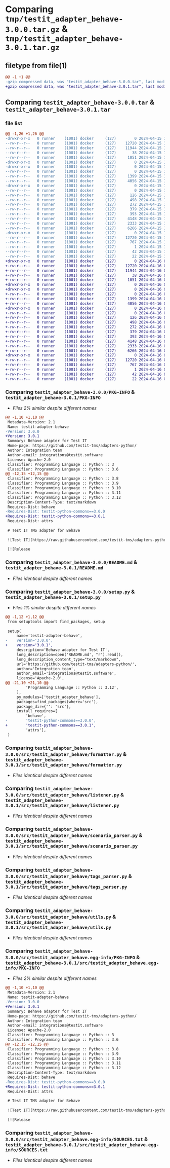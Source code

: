 # Comparing `tmp/testit_adapter_behave-3.0.0.tar.gz` & `tmp/testit_adapter_behave-3.0.1.tar.gz`

## filetype from file(1)

```diff
@@ -1 +1 @@
-gzip compressed data, was "testit_adapter_behave-3.0.0.tar", last modified: Mon Apr 15 10:42:42 2024, max compression
+gzip compressed data, was "testit_adapter_behave-3.0.1.tar", last modified: Tue Apr 16 08:14:21 2024, max compression
```

## Comparing `testit_adapter_behave-3.0.0.tar` & `testit_adapter_behave-3.0.1.tar`

### file list

```diff
@@ -1,26 +1,26 @@
-drwxr-xr-x   0 runner    (1001) docker     (127)        0 2024-04-15 10:42:42.141668 testit_adapter_behave-3.0.0/
--rw-r--r--   0 runner    (1001) docker     (127)    12720 2024-04-15 10:42:42.141668 testit_adapter_behave-3.0.0/PKG-INFO
--rw-r--r--   0 runner    (1001) docker     (127)    11944 2024-04-15 10:42:37.000000 testit_adapter_behave-3.0.0/README.md
--rw-r--r--   0 runner    (1001) docker     (127)       38 2024-04-15 10:42:42.141668 testit_adapter_behave-3.0.0/setup.cfg
--rw-r--r--   0 runner    (1001) docker     (127)     1051 2024-04-15 10:42:37.000000 testit_adapter_behave-3.0.0/setup.py
-drwxr-xr-x   0 runner    (1001) docker     (127)        0 2024-04-15 10:42:42.137668 testit_adapter_behave-3.0.0/src/
-drwxr-xr-x   0 runner    (1001) docker     (127)        0 2024-04-15 10:42:42.137668 testit_adapter_behave-3.0.0/src/testit_adapter_behave/
--rw-r--r--   0 runner    (1001) docker     (127)        0 2024-04-15 10:42:37.000000 testit_adapter_behave-3.0.0/src/testit_adapter_behave/__init__.py
--rw-r--r--   0 runner    (1001) docker     (127)     1399 2024-04-15 10:42:37.000000 testit_adapter_behave-3.0.0/src/testit_adapter_behave/formatter.py
--rw-r--r--   0 runner    (1001) docker     (127)     4056 2024-04-15 10:42:37.000000 testit_adapter_behave-3.0.0/src/testit_adapter_behave/listener.py
-drwxr-xr-x   0 runner    (1001) docker     (127)        0 2024-04-15 10:42:42.141668 testit_adapter_behave-3.0.0/src/testit_adapter_behave/models/
--rw-r--r--   0 runner    (1001) docker     (127)        0 2024-04-15 10:42:37.000000 testit_adapter_behave-3.0.0/src/testit_adapter_behave/models/__init__.py
--rw-r--r--   0 runner    (1001) docker     (127)      126 2024-04-15 10:42:37.000000 testit_adapter_behave-3.0.0/src/testit_adapter_behave/models/label.py
--rw-r--r--   0 runner    (1001) docker     (127)      498 2024-04-15 10:42:37.000000 testit_adapter_behave-3.0.0/src/testit_adapter_behave/models/option.py
--rw-r--r--   0 runner    (1001) docker     (127)      272 2024-04-15 10:42:37.000000 testit_adapter_behave-3.0.0/src/testit_adapter_behave/models/tags.py
--rw-r--r--   0 runner    (1001) docker     (127)      379 2024-04-15 10:42:37.000000 testit_adapter_behave-3.0.0/src/testit_adapter_behave/models/test_result_step.py
--rw-r--r--   0 runner    (1001) docker     (127)      393 2024-04-15 10:42:37.000000 testit_adapter_behave-3.0.0/src/testit_adapter_behave/models/url_link.py
--rw-r--r--   0 runner    (1001) docker     (127)     4148 2024-04-15 10:42:37.000000 testit_adapter_behave-3.0.0/src/testit_adapter_behave/scenario_parser.py
--rw-r--r--   0 runner    (1001) docker     (127)     2333 2024-04-15 10:42:37.000000 testit_adapter_behave-3.0.0/src/testit_adapter_behave/tags_parser.py
--rw-r--r--   0 runner    (1001) docker     (127)     6266 2024-04-15 10:42:37.000000 testit_adapter_behave-3.0.0/src/testit_adapter_behave/utils.py
-drwxr-xr-x   0 runner    (1001) docker     (127)        0 2024-04-15 10:42:42.141668 testit_adapter_behave-3.0.0/src/testit_adapter_behave.egg-info/
--rw-r--r--   0 runner    (1001) docker     (127)    12720 2024-04-15 10:42:42.000000 testit_adapter_behave-3.0.0/src/testit_adapter_behave.egg-info/PKG-INFO
--rw-r--r--   0 runner    (1001) docker     (127)      767 2024-04-15 10:42:42.000000 testit_adapter_behave-3.0.0/src/testit_adapter_behave.egg-info/SOURCES.txt
--rw-r--r--   0 runner    (1001) docker     (127)        1 2024-04-15 10:42:42.000000 testit_adapter_behave-3.0.0/src/testit_adapter_behave.egg-info/dependency_links.txt
--rw-r--r--   0 runner    (1001) docker     (127)       42 2024-04-15 10:42:42.000000 testit_adapter_behave-3.0.0/src/testit_adapter_behave.egg-info/requires.txt
--rw-r--r--   0 runner    (1001) docker     (127)       22 2024-04-15 10:42:42.000000 testit_adapter_behave-3.0.0/src/testit_adapter_behave.egg-info/top_level.txt
+drwxr-xr-x   0 runner    (1001) docker     (127)        0 2024-04-16 08:14:21.256782 testit_adapter_behave-3.0.1/
+-rw-r--r--   0 runner    (1001) docker     (127)    12720 2024-04-16 08:14:21.256782 testit_adapter_behave-3.0.1/PKG-INFO
+-rw-r--r--   0 runner    (1001) docker     (127)    11944 2024-04-16 08:14:17.000000 testit_adapter_behave-3.0.1/README.md
+-rw-r--r--   0 runner    (1001) docker     (127)       38 2024-04-16 08:14:21.256782 testit_adapter_behave-3.0.1/setup.cfg
+-rw-r--r--   0 runner    (1001) docker     (127)     1051 2024-04-16 08:14:17.000000 testit_adapter_behave-3.0.1/setup.py
+drwxr-xr-x   0 runner    (1001) docker     (127)        0 2024-04-16 08:14:21.252782 testit_adapter_behave-3.0.1/src/
+drwxr-xr-x   0 runner    (1001) docker     (127)        0 2024-04-16 08:14:21.252782 testit_adapter_behave-3.0.1/src/testit_adapter_behave/
+-rw-r--r--   0 runner    (1001) docker     (127)        0 2024-04-16 08:14:17.000000 testit_adapter_behave-3.0.1/src/testit_adapter_behave/__init__.py
+-rw-r--r--   0 runner    (1001) docker     (127)     1399 2024-04-16 08:14:17.000000 testit_adapter_behave-3.0.1/src/testit_adapter_behave/formatter.py
+-rw-r--r--   0 runner    (1001) docker     (127)     4056 2024-04-16 08:14:17.000000 testit_adapter_behave-3.0.1/src/testit_adapter_behave/listener.py
+drwxr-xr-x   0 runner    (1001) docker     (127)        0 2024-04-16 08:14:21.256782 testit_adapter_behave-3.0.1/src/testit_adapter_behave/models/
+-rw-r--r--   0 runner    (1001) docker     (127)        0 2024-04-16 08:14:17.000000 testit_adapter_behave-3.0.1/src/testit_adapter_behave/models/__init__.py
+-rw-r--r--   0 runner    (1001) docker     (127)      126 2024-04-16 08:14:17.000000 testit_adapter_behave-3.0.1/src/testit_adapter_behave/models/label.py
+-rw-r--r--   0 runner    (1001) docker     (127)      498 2024-04-16 08:14:17.000000 testit_adapter_behave-3.0.1/src/testit_adapter_behave/models/option.py
+-rw-r--r--   0 runner    (1001) docker     (127)      272 2024-04-16 08:14:17.000000 testit_adapter_behave-3.0.1/src/testit_adapter_behave/models/tags.py
+-rw-r--r--   0 runner    (1001) docker     (127)      379 2024-04-16 08:14:17.000000 testit_adapter_behave-3.0.1/src/testit_adapter_behave/models/test_result_step.py
+-rw-r--r--   0 runner    (1001) docker     (127)      393 2024-04-16 08:14:17.000000 testit_adapter_behave-3.0.1/src/testit_adapter_behave/models/url_link.py
+-rw-r--r--   0 runner    (1001) docker     (127)     4148 2024-04-16 08:14:17.000000 testit_adapter_behave-3.0.1/src/testit_adapter_behave/scenario_parser.py
+-rw-r--r--   0 runner    (1001) docker     (127)     2333 2024-04-16 08:14:17.000000 testit_adapter_behave-3.0.1/src/testit_adapter_behave/tags_parser.py
+-rw-r--r--   0 runner    (1001) docker     (127)     6266 2024-04-16 08:14:17.000000 testit_adapter_behave-3.0.1/src/testit_adapter_behave/utils.py
+drwxr-xr-x   0 runner    (1001) docker     (127)        0 2024-04-16 08:14:21.256782 testit_adapter_behave-3.0.1/src/testit_adapter_behave.egg-info/
+-rw-r--r--   0 runner    (1001) docker     (127)    12720 2024-04-16 08:14:21.000000 testit_adapter_behave-3.0.1/src/testit_adapter_behave.egg-info/PKG-INFO
+-rw-r--r--   0 runner    (1001) docker     (127)      767 2024-04-16 08:14:21.000000 testit_adapter_behave-3.0.1/src/testit_adapter_behave.egg-info/SOURCES.txt
+-rw-r--r--   0 runner    (1001) docker     (127)        1 2024-04-16 08:14:21.000000 testit_adapter_behave-3.0.1/src/testit_adapter_behave.egg-info/dependency_links.txt
+-rw-r--r--   0 runner    (1001) docker     (127)       42 2024-04-16 08:14:21.000000 testit_adapter_behave-3.0.1/src/testit_adapter_behave.egg-info/requires.txt
+-rw-r--r--   0 runner    (1001) docker     (127)       22 2024-04-16 08:14:21.000000 testit_adapter_behave-3.0.1/src/testit_adapter_behave.egg-info/top_level.txt
```

### Comparing `testit_adapter_behave-3.0.0/PKG-INFO` & `testit_adapter_behave-3.0.1/PKG-INFO`

 * *Files 2% similar despite different names*

```diff
@@ -1,10 +1,10 @@
 Metadata-Version: 2.1
 Name: testit-adapter-behave
-Version: 3.0.0
+Version: 3.0.1
 Summary: Behave adapter for Test IT
 Home-page: https://github.com/testit-tms/adapters-python/
 Author: Integration team
 Author-email: integrations@testit.software
 License: Apache-2.0
 Classifier: Programming Language :: Python :: 3
 Classifier: Programming Language :: Python :: 3.6
@@ -12,15 +12,15 @@
 Classifier: Programming Language :: Python :: 3.8
 Classifier: Programming Language :: Python :: 3.9
 Classifier: Programming Language :: Python :: 3.10
 Classifier: Programming Language :: Python :: 3.11
 Classifier: Programming Language :: Python :: 3.12
 Description-Content-Type: text/markdown
 Requires-Dist: behave
-Requires-Dist: testit-python-commons==3.0.0
+Requires-Dist: testit-python-commons==3.0.1
 Requires-Dist: attrs
 
 # Test IT TMS adapter for Behave
 
 ![Test IT](https://raw.githubusercontent.com/testit-tms/adapters-python/master/images/banner.png)
 
 [![Release
```

### Comparing `testit_adapter_behave-3.0.0/README.md` & `testit_adapter_behave-3.0.1/README.md`

 * *Files identical despite different names*

### Comparing `testit_adapter_behave-3.0.0/setup.py` & `testit_adapter_behave-3.0.1/setup.py`

 * *Files 1% similar despite different names*

```diff
@@ -1,12 +1,12 @@
 from setuptools import find_packages, setup
 
 setup(
     name='testit-adapter-behave',
-    version='3.0.0',
+    version='3.0.1',
     description='Behave adapter for Test IT',
     long_description=open('README.md', "r").read(),
     long_description_content_type="text/markdown",
     url='https://github.com/testit-tms/adapters-python/',
     author='Integration team',
     author_email='integrations@testit.software',
     license='Apache-2.0',
@@ -21,10 +21,10 @@
         'Programming Language :: Python :: 3.12',
     ],
     py_modules=['testit_adapter_behave'],
     packages=find_packages(where='src'),
     package_dir={'': 'src'},
     install_requires=[
         'behave',
-        'testit-python-commons==3.0.0',
+        'testit-python-commons==3.0.1',
         'attrs'],
 )
```

### Comparing `testit_adapter_behave-3.0.0/src/testit_adapter_behave/formatter.py` & `testit_adapter_behave-3.0.1/src/testit_adapter_behave/formatter.py`

 * *Files identical despite different names*

### Comparing `testit_adapter_behave-3.0.0/src/testit_adapter_behave/listener.py` & `testit_adapter_behave-3.0.1/src/testit_adapter_behave/listener.py`

 * *Files identical despite different names*

### Comparing `testit_adapter_behave-3.0.0/src/testit_adapter_behave/scenario_parser.py` & `testit_adapter_behave-3.0.1/src/testit_adapter_behave/scenario_parser.py`

 * *Files identical despite different names*

### Comparing `testit_adapter_behave-3.0.0/src/testit_adapter_behave/tags_parser.py` & `testit_adapter_behave-3.0.1/src/testit_adapter_behave/tags_parser.py`

 * *Files identical despite different names*

### Comparing `testit_adapter_behave-3.0.0/src/testit_adapter_behave/utils.py` & `testit_adapter_behave-3.0.1/src/testit_adapter_behave/utils.py`

 * *Files identical despite different names*

### Comparing `testit_adapter_behave-3.0.0/src/testit_adapter_behave.egg-info/PKG-INFO` & `testit_adapter_behave-3.0.1/src/testit_adapter_behave.egg-info/PKG-INFO`

 * *Files 2% similar despite different names*

```diff
@@ -1,10 +1,10 @@
 Metadata-Version: 2.1
 Name: testit-adapter-behave
-Version: 3.0.0
+Version: 3.0.1
 Summary: Behave adapter for Test IT
 Home-page: https://github.com/testit-tms/adapters-python/
 Author: Integration team
 Author-email: integrations@testit.software
 License: Apache-2.0
 Classifier: Programming Language :: Python :: 3
 Classifier: Programming Language :: Python :: 3.6
@@ -12,15 +12,15 @@
 Classifier: Programming Language :: Python :: 3.8
 Classifier: Programming Language :: Python :: 3.9
 Classifier: Programming Language :: Python :: 3.10
 Classifier: Programming Language :: Python :: 3.11
 Classifier: Programming Language :: Python :: 3.12
 Description-Content-Type: text/markdown
 Requires-Dist: behave
-Requires-Dist: testit-python-commons==3.0.0
+Requires-Dist: testit-python-commons==3.0.1
 Requires-Dist: attrs
 
 # Test IT TMS adapter for Behave
 
 ![Test IT](https://raw.githubusercontent.com/testit-tms/adapters-python/master/images/banner.png)
 
 [![Release
```

### Comparing `testit_adapter_behave-3.0.0/src/testit_adapter_behave.egg-info/SOURCES.txt` & `testit_adapter_behave-3.0.1/src/testit_adapter_behave.egg-info/SOURCES.txt`

 * *Files identical despite different names*

